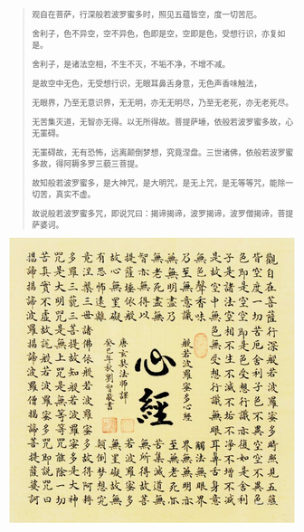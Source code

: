 

> 观自在菩萨，行深般若波罗蜜多时，照见五蕴皆空，度一切苦厄。
> 
> 舍利子，色不异空，空不异色，色即是空，空即是色，受想行识，亦复如是。
> 
> 舍利子，是诸法空相，不生不灭，不垢不净，不增不减。
> 
> 是故空中无色，无受想行识，无眼耳鼻舌身意，无色声香味触法，
> 
> 无眼界，乃至无意识界，无无明，亦无无明尽，乃至无老死，亦无老死尽。
> 
> 无苦集灭道，无智亦无得。以无所得故。菩提萨埵，依般若波罗蜜多故，心无罣碍。
> 
> 无罣碍故，无有恐怖，远离颠倒梦想，究竟涅盘。三世诸佛，依般若波罗蜜多故，得阿耨多罗三藐三菩提。
> 
> 故知般若波罗蜜多，是大神咒，是大明咒，是无上咒，是无等等咒，能除一切苦，真实不虚。
> 
> 故说般若波罗蜜多咒，即说咒曰：揭谛揭谛，波罗揭谛，波罗僧揭谛，菩提萨婆诃。


![xinjing](xinjing.jpg)